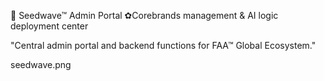 🦁 Seedwave™ Admin Portal
✿Corebrands management & AI logic deployment center

"Central admin portal and backend functions for FAA™ Global Ecosystem."

seedwave.png
